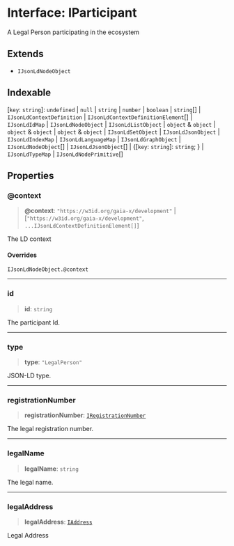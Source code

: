 # Interface: IParticipant

A Legal Person participating in the ecosystem

## Extends

- `IJsonLdNodeObject`

## Indexable

\[`key`: `string`\]: `undefined` \| `null` \| `string` \| `number` \| `boolean` \| `string`[] \| `IJsonLdContextDefinition` \| `IJsonLdContextDefinitionElement`[] \| `IJsonLdIdMap` \| `IJsonLdNodeObject` \| `IJsonLdListObject` \| `object` & `object` \| `object` & `object` \| `object` & `object` \| `IJsonLdSetObject` \| `IJsonLdJsonObject` \| `IJsonLdIndexMap` \| `IJsonLdLanguageMap` \| `IJsonLdGraphObject` \| `IJsonLdNodeObject`[] \| `IJsonLdJsonObject`[] \| \{[`key`: `string`]: `string`; \} \| `IJsonLdTypeMap` \| `IJsonLdNodePrimitive`[]

## Properties

### @context

> **@context**: `"https://w3id.org/gaia-x/development"` \| \[`"https://w3id.org/gaia-x/development"`, `...IJsonLdContextDefinitionElement[]`\]

The LD context

#### Overrides

`IJsonLdNodeObject.@context`

***

### id

> **id**: `string`

The participant Id.

***

### type

> **type**: `"LegalPerson"`

JSON-LD type.

***

### registrationNumber

> **registrationNumber**: [`IRegistrationNumber`](IRegistrationNumber.md)

The legal registration number.

***

### legalName

> **legalName**: `string`

The legal name.

***

### legalAddress

> **legalAddress**: [`IAddress`](IAddress.md)

Legal Address
